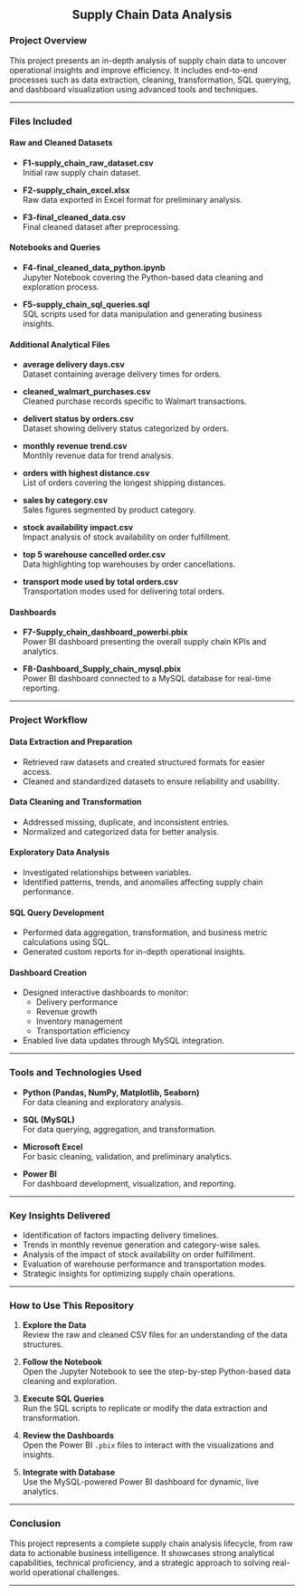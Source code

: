 <h2 align="center">Supply Chain Data Analysis</h2>



### Project Overview

This project presents an in-depth analysis of supply chain data to uncover operational insights and improve efficiency. It includes end-to-end processes such as data extraction, cleaning, transformation, SQL querying, and dashboard visualization using advanced tools and techniques.

---

### Files Included

#### Raw and Cleaned Datasets

- **F1-supply_chain_raw_dataset.csv**  
  Initial raw supply chain dataset.

- **F2-supply_chain_excel.xlsx**  
  Raw data exported in Excel format for preliminary analysis.

- **F3-final_cleaned_data.csv**  
  Final cleaned dataset after preprocessing.

#### Notebooks and Queries

- **F4-final_cleaned_data_python.ipynb**  
  Jupyter Notebook covering the Python-based data cleaning and exploration process.

- **F5-supply_chain_sql_queries.sql**  
  SQL scripts used for data manipulation and generating business insights.

#### Additional Analytical Files

- **average delivery days.csv**  
  Dataset containing average delivery times for orders.

- **cleaned_walmart_purchases.csv**  
  Cleaned purchase records specific to Walmart transactions.

- **delivert status by orders.csv**  
  Dataset showing delivery status categorized by orders.

- **monthly revenue trend.csv**  
  Monthly revenue data for trend analysis.

- **orders with highest distance.csv**  
  List of orders covering the longest shipping distances.

- **sales by category.csv**  
  Sales figures segmented by product category.

- **stock availability impact.csv**  
  Impact analysis of stock availability on order fulfillment.

- **top 5 warehouse cancelled order.csv**  
  Data highlighting top warehouses by order cancellations.

- **transport mode used by total orders.csv**  
  Transportation modes used for delivering total orders.

#### Dashboards

- **F7-Supply_chain_dashboard_powerbi.pbix**  
  Power BI dashboard presenting the overall supply chain KPIs and analytics.

- **F8-Dashboard_Supply_chain_mysql.pbix**  
  Power BI dashboard connected to a MySQL database for real-time reporting.

---

### Project Workflow

#### Data Extraction and Preparation

- Retrieved raw datasets and created structured formats for easier access.
- Cleaned and standardized datasets to ensure reliability and usability.

#### Data Cleaning and Transformation

- Addressed missing, duplicate, and inconsistent entries.
- Normalized and categorized data for better analysis.

#### Exploratory Data Analysis

- Investigated relationships between variables.
- Identified patterns, trends, and anomalies affecting supply chain performance.

#### SQL Query Development

- Performed data aggregation, transformation, and business metric calculations using SQL.
- Generated custom reports for in-depth operational insights.

#### Dashboard Creation

- Designed interactive dashboards to monitor:
  - Delivery performance
  - Revenue growth
  - Inventory management
  - Transportation efficiency
- Enabled live data updates through MySQL integration.

---

### Tools and Technologies Used

- **Python (Pandas, NumPy, Matplotlib, Seaborn)**  
  For data cleaning and exploratory analysis.

- **SQL (MySQL)**  
  For data querying, aggregation, and transformation.

- **Microsoft Excel**  
  For basic cleaning, validation, and preliminary analytics.

- **Power BI**  
  For dashboard development, visualization, and reporting.

---

### Key Insights Delivered

- Identification of factors impacting delivery timelines.
- Trends in monthly revenue generation and category-wise sales.
- Analysis of the impact of stock availability on order fulfillment.
- Evaluation of warehouse performance and transportation modes.
- Strategic insights for optimizing supply chain operations.

---

### How to Use This Repository

1. **Explore the Data**  
   Review the raw and cleaned CSV files for an understanding of the data structures.

2. **Follow the Notebook**  
   Open the Jupyter Notebook to see the step-by-step Python-based data cleaning and exploration.

3. **Execute SQL Queries**  
   Run the SQL scripts to replicate or modify the data extraction and transformation.

4. **Review the Dashboards**  
   Open the Power BI `.pbix` files to interact with the visualizations and insights.

5. **Integrate with Database**  
   Use the MySQL-powered Power BI dashboard for dynamic, live analytics.

---

### Conclusion

This project represents a complete supply chain analysis lifecycle, from raw data to actionable business intelligence. It showcases strong analytical capabilities, technical proficiency, and a strategic approach to solving real-world operational challenges.

---

